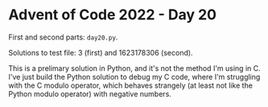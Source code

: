 # Advent of Code 2022 - Day 20

First and second parts: `day20.py`.

Solutions to test file: 3 (first) and 1623178306 (second).

This is a prelimary solution in Python, and it's not the method I'm using in C. I've just build the Python solution to debug my C code, where I'm struggling with the C modulo operator, which behaves strangely (at least not like the Python modulo operator) with negative numbers.
